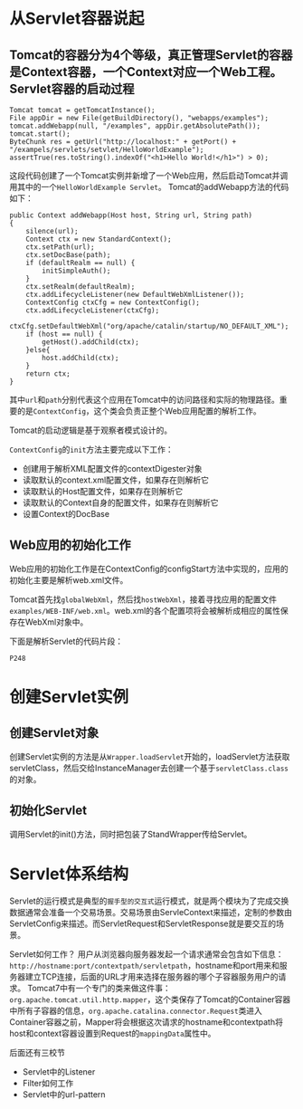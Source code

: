 从Servlet容器说起
=============
Tomcat的容器分为4个等级，真正管理Servlet的容器是Context容器，一个Context对应一个Web工程。
Servlet容器的启动过程
--------------
```
Tomcat tomcat = getTomcatInstance();
File appDir = new File(getBuildDirectory(), "webapps/examples");
tomcat.addWebapp(null, "/examples", appDir.getAbsolutePath());
tomcat.start();
ByteChunk res = getUrl("http://localhost:" + getPort() + "/exampels/servlets/setvlet/HelloWorldExample");
assertTrue(res.toString().indexOf("<h1>Hello World!</h1>") > 0);
```
这段代码创建了一个Tomcat实例并新增了一个Web应用，然后启动Tomcat并调用其中的一个`HelloWorldExample Servlet`。
Tomcat的addWebapp方法的代码如下：
```
public Context addWebapp(Host host, String url, String path)
{
	silence(url);
	Context ctx = new StandardContext();
	ctx.setPath(url);
	ctx.setDocBase(path);
	if (defaultRealm == null) {
		initSimpleAuth();
	}
	ctx.setRealm(defaultRealm);
	ctx.addLifecycleListener(new DefaultWebXmlListener());
	ContextConfig ctxCfg = new ContextConfig();
	ctx.addLifecycleListener(ctxCfg);
	ctxCfg.setDefaultWebXml("org/apache/catalin/startup/NO_DEFAULT_XML");
	if (host == null) {
		getHost().addChild(ctx);
	}else{
		host.addChild(ctx);
	}
	return ctx;
}
```
其中`url`和`path`分别代表这个应用在Tomcat中的访问路径和实际的物理路径。重要的是`ContextConfig`，这个类会负责正整个Web应用配置的解析工作。

Tomcat的启动逻辑是基于观察者模式设计的。

`ContextConfig`的`init`方法主要完成以下工作：
* 创建用于解析XML配置文件的contextDigester对象
* 读取默认的context.xml配置文件，如果存在则解析它
* 读取默认的Host配置文件，如果存在则解析它
* 读取默认的Context自身的配置文件，如果存在则解析它
* 设置Context的DocBase

Web应用的初始化工作
----------
Web应用的初始化工作是在ContextConfig的configStart方法中实现的，应用的初始化主要是解析web.xml文件。

Tomcat首先找`globalWebXml`，然后找`hostWebXml`，接着寻找应用的配置文件`examples/WEB-INF/web.xml`。web.xml的各个配置项将会被解析成相应的属性保存在WebXml对象中。

下面是解析Servlet的代码片段：
```
P248
```
创建Servlet实例
=============
创建Servlet对象
-----------
创建Servlet实例的方法是从`Wrapper.loadServlet`开始的，loadServlet方法获取servletClass，然后交给InstanceManager去创建一个基于`servletClass.class`的对象。

初始化Servlet
-------------
调用Servlet的init()方法，同时把包装了StandWrapper传给Servlet。

Servlet体系结构
==========
Servlet的运行模式是典型的`握手型的交互式`运行模式，就是两个模块为了完成交换数据通常会准备一个交易场景。交易场景由ServleContext来描述，定制的参数由ServletConfig来描述。而ServletRequest和ServletResponse就是要交互的场景。

Servlet如何工作？
用户从浏览器向服务器发起一个请求通常会包含如下信息：`http://hostname:port/contextpath/servletpath`，hostname和port用来和服务器建立TCP连接，后面的URL才用来选择在服务器的哪个子容器服务用户的请求。
Tomcat7中有一个专门的类来做这件事：`org.apache.tomcat.util.http.mapper`，这个类保存了Tomcat的Container容器中所有子容器的信息，`org.apache.catalina.connector.Request`类进入Container容器之前，Mapper将会根据这次请求的hostname和contextpath将host和context容器设置到Request的`mappingData`属性中。

后面还有三校节
* Servlet中的Listener
* Filter如何工作
* Servlet中的url-pattern
